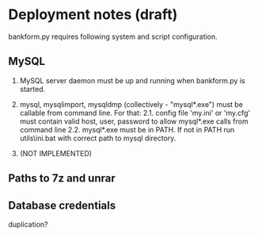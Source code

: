 Deployment notes (draft)
================

bankform.py requires following system and script configuration.

MySQL
-----

1. MySQL server daemon must be up and running when bankform.py is started. 

2. mysql, mysqlimport, mysqldmp (collectively - "mysql*.exe") must be callable from command line. For that:
2.1. config file 'my.ini' or 'my.cfg' must contain valid host, user, password to allow mysql*.exe calls from command line 
2.2. mysql*.exe must be in PATH. If not in PATH run utils\ini.bat with correct path to mysql directory.

3. (NOT IMPLEMENTED) 

Paths to 7z and unrar
---------------------


Database credentials
--------------------
duplication?
